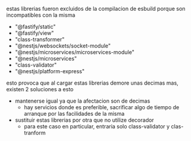estas librerias fueron excluidos de la compilacion de esbuild porque son incompatibles con la misma
- "@fastify/static"
- "@fastify/view"
- "class-transformer"
- "@nestjs/websockets/socket-module"
- "@nestjs/microservices/microservices-module"
- "@nestjs/microservices"
- "class-validator"
- "@nestjs/platform-express"

esto provoca que al cargar estas librerias demore unas decimas mas, existen 2 soluciones a esto
- mantenerse igual ya que la afectacion son de decimas
  - hay servicios donde es preferible, sacrificar algo de tiempo de arranque por las facilidades de la misma
- sustituir estas librerias por otra que no utilize decorador
  - para este caso en particular, entraria solo class-validator y clas-tranform